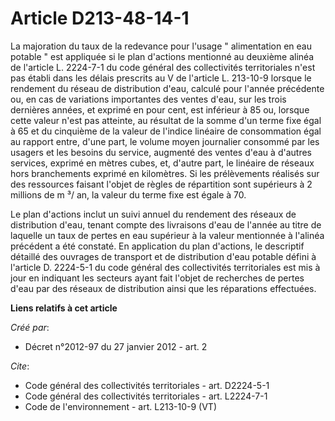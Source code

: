# Article D213-48-14-1

La majoration du taux de la redevance pour l'usage " alimentation en eau potable " est appliquée si le plan d'actions
mentionné au deuxième alinéa de l'article L. 2224-7-1 du code général des collectivités territoriales n'est pas établi dans
les délais prescrits au V de l'article L. 213-10-9 lorsque le rendement du réseau de distribution d'eau, calculé pour l'année
précédente ou, en cas de variations importantes des ventes d'eau, sur les trois dernières années, et exprimé en pour cent,
est inférieur à 85 ou, lorsque cette valeur n'est pas atteinte, au résultat de la somme d'un terme fixe égal à 65 et du
cinquième de la valeur de l'indice linéaire de consommation égal au rapport entre, d'une part, le volume moyen journalier
consommé par les usagers et les besoins du service, augmenté des ventes d'eau à d'autres services, exprimé en mètres cubes,
et, d'autre part, le linéaire de réseaux hors branchements exprimé en kilomètres. Si les prélèvements réalisés sur des
ressources faisant l'objet de règles de répartition sont supérieurs à 2 millions de m ³/ an, la valeur du terme fixe est
égale à 70. 

Le plan d'actions inclut un suivi annuel du rendement des réseaux de distribution d'eau, tenant compte des livraisons d'eau
de l'année au titre de laquelle un taux de pertes en eau supérieur à la valeur mentionnée à l'alinéa précédent a été
constaté. En application du plan d'actions, le descriptif détaillé des ouvrages de transport et de distribution d'eau potable
défini à l'article D. 2224-5-1 du code général des collectivités territoriales est mis à jour en indiquant les secteurs ayant
fait l'objet de recherches de pertes d'eau par des réseaux de distribution ainsi que les réparations effectuées.

**Liens relatifs à cet article**

_Créé par_:

  - Décret n°2012-97 du 27 janvier 2012 - art. 2

_Cite_:

  - Code général des collectivités territoriales - art. D2224-5-1
  - Code général des collectivités territoriales - art. L2224-7-1
  - Code de l'environnement - art. L213-10-9 (VT)
